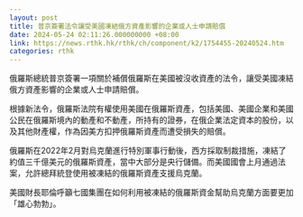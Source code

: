 ```yaml
---
layout: post
title: 普京簽署法令讓受美國凍結俄方資產影響的企業或人士申請賠償
date: 2024-05-24 02:11:26.000000000 +08:00
link: https://news.rthk.hk/rthk/ch/component/k2/1754455-20240524.htm
categories: rthk
---
```


俄羅斯總統普京簽署一項關於補償俄羅斯在美國被沒收資產的法令，讓受美國凍結俄方資產影響的企業或人士申請賠償。

根據新法令，俄羅斯法院有權使用美國在俄羅斯資產，包括美國、美國企業和美國公民在俄羅斯境內的動產和不動產，所持有的證券，在俄企業法定資本的股份，以及其他財產權，作為因美方扣押俄羅斯資產而遭受損失的賠償。

俄羅斯在2022年2月對烏克蘭進行特別軍事行動後，西方採取制裁措施，凍結了約值三千億美元的俄羅斯資產，當中大部分是央行儲備。而美國國會上月通過法案，允許總拜統登使用被凍結的俄羅斯資產支援烏克蘭。

美國財長耶倫呼籲七國集團在如何利用被凍結的俄羅斯資金幫助烏克蘭方面要更加「雄心勃勃」。
